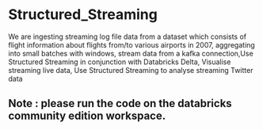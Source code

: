 # Structured_Streaming
We are ingesting streaming log file data from a dataset which consists of flight information about flights from/to various airports in 2007, aggregating into small batches with windows, stream data from a kafka connection,Use Structured Streaming in conjunction with Databricks Delta, Visualise streaming live data, Use Structured Streaming to analyse streaming Twitter data

## Note : please run the code on the databricks community edition workspace.

